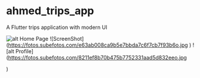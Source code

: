 # ahmed_trips_app

A Flutter trips application with modern UI


![alt Home Page](https://fotos.subefotos.com/96d3a990748ab682fe2ff253cfc510c7o.jpg
)
![ScreenShot] (https://fotos.subefotos.com/e63ab008ca9b5e7bbda7c6f7cb7f93b6o.jpg
)
![alt Profile] (https://fotos.subefotos.com/8211ef8b70b475b7752331aad5d832eeo.jpg

)

